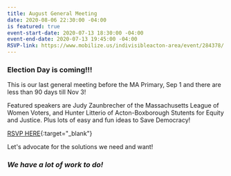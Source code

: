 ```yaml
---
title: August General Meeting
date: 2020-08-06 22:30:00 -04:00
is featured: true
event-start-date: 2020-07-13 18:30:00 -04:00
event-end-date: 2020-07-13 19:45:00 -04:00
RSVP-link: https://www.mobilize.us/indivisibleacton-area/event/284378/
---
```


### Election Day is coming!!!

This is our last general meeting before the MA Primary, Sep 1 and there are less than 90 days till Nov 3!

Featured speakers are Judy Zaunbrecher of the Massachusetts League of Women Voters, and Hunter Litterio of Acton-Boxborough Stutents for Equity and Justice. Plus lots of easy and fun ideas to Save Democracy!

[RSVP HERE](https://www.google.com/url?q=https://www.mobilize.us/indivisibleacton-area/event/293171/&sa=D&source=calendar&usd=2&usg=AOvVaw2GiLa1E7C2wGmyO__MCC2p){:target="_blank"}

Let's advocate for the solutions we need and want!

### *We have a lot of work to do!*